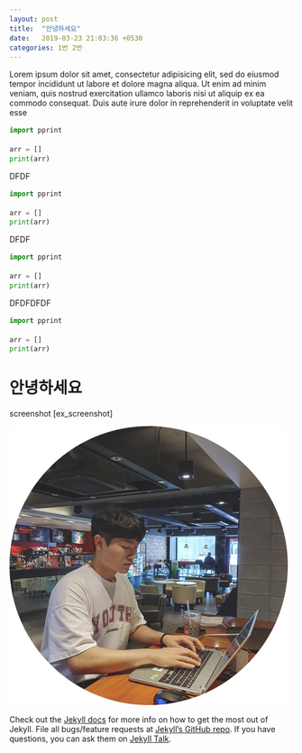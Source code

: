 ```yaml
---
layout: post
title:  "안녕하세요"
date:   2019-03-23 21:03:36 +0530
categories: 1번 2번
---
```

Lorem ipsum dolor sit amet, consectetur adipisicing elit, sed do eiusmod tempor incididunt ut labore et dolore magna aliqua. Ut enim ad minim veniam, quis nostrud exercitation ullamco laboris nisi ut aliquip ex ea commodo consequat. Duis aute irure dolor in reprehenderit in voluptate velit esse

```python
import pprint

arr = []
print(arr)
```
DFDF
```python
import pprint

arr = []
print(arr)
```
DFDF
```python
import pprint

arr = []
print(arr)
```
DFDFDFDF
```python
import pprint

arr = []
print(arr)
```
# 안녕하세요

screenshot
[ex_screenshot]

![ex_screenshot](../assets/portfolio.png)

Check out the [Jekyll docs][jekyll-docs] for more info on how to get the most out of Jekyll. File all bugs/feature requests at [Jekyll’s GitHub repo][jekyll-gh]. If you have questions, you can ask them on [Jekyll Talk][jekyll-talk].

[jekyll-docs]: https://jekyllrb.com/docs/home
[jekyll-gh]:   https://github.com/jekyll/jekyll
[jekyll-talk]: https://talk.jekyllrb.com/
